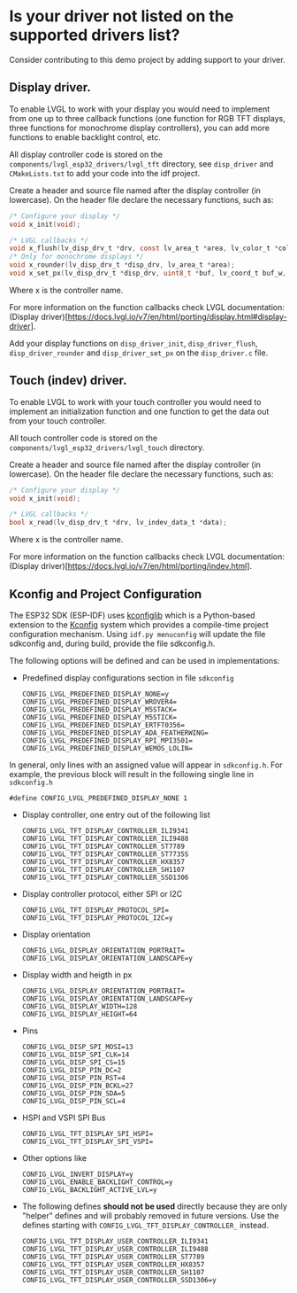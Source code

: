 # Is your driver not listed on the supported drivers list?

Consider contributing to this demo project by adding support to your driver.

## Display driver.

To enable LVGL to work with your display you would need to implement from one up to three callback functions (one function for RGB TFT displays, three functions for monochrome display controllers), you can add more functions to enable backlight control, etc.

All display controller code is stored on the `components/lvgl_esp32_drivers/lvgl_tft` directory, see `disp_driver` and `CMakeLists.txt` to add your code into the idf project.

Create a header and source file named after the display controller (in lowercase). On the header file declare the necessary functions, such as:

```c
/* Configure your display */
void x_init(void);

/* LVGL callbacks */
void x_flush(lv_disp_drv_t *drv, const lv_area_t *area, lv_color_t *color_map);
/* Only for monochrome displays */
void x_rounder(lv_disp_drv_t *disp_drv, lv_area_t *area);
void x_set_px(lv_disp_drv_t *disp_drv, uint8_t *buf, lv_coord_t buf_w, lv_coord_t x, lv_coord_t y, lv_color_t color, lv_opa_t opa);
```

Where x is the controller name.

For more information on the function callbacks check LVGL documentation: (Display driver)[https://docs.lvgl.io/v7/en/html/porting/display.html#display-driver].

Add your display functions on `disp_driver_init`, `disp_driver_flush`, `disp_driver_rounder` and `disp_driver_set_px` on the `disp_driver.c` file.

## Touch (indev) driver.

To enable LVGL to work with your touch controller you would need to implement an initialization function and one function to get the data out from your touch controller.

All touch controller code is stored on the `components/lvgl_esp32_drivers/lvgl_touch` directory.

Create a header and source file named after the display controller (in lowercase). On the header file declare the necessary functions, such as:

```c
/* Configure your display */
void x_init(void);

/* LVGL callbacks */
bool x_read(lv_disp_drv_t *drv, lv_indev_data_t *data);
```

Where x is the controller name.

For more information on the function callbacks check LVGL documentation: (Display driver)[https://docs.lvgl.io/v7/en/html/porting/indev.html].

## Kconfig and Project Configuration

The ESP32 SDK (ESP-IDF) uses [kconfiglib](https://github.com/ulfalizer/Kconfiglib) which is a Python-based extension to the [Kconfig](https://www.kernel.org/doc/Documentation/kbuild/kconfig-language.txt) system which provides a compile-time project configuration mechanism. Using `idf.py menuconfig` will update the file sdkconfig and, during build, provide the file sdkconfig.h.

The following options will be defined and can be used in implementations:

- Predefined display configurations section in file `sdkconfig`

  ```
  CONFIG_LVGL_PREDEFINED_DISPLAY_NONE=y
  CONFIG_LVGL_PREDEFINED_DISPLAY_WROVER4=
  CONFIG_LVGL_PREDEFINED_DISPLAY_M5STACK=
  CONFIG_LVGL_PREDEFINED_DISPLAY_M5STICK=
  CONFIG_LVGL_PREDEFINED_DISPLAY_ERTFT0356=
  CONFIG_LVGL_PREDEFINED_DISPLAY_ADA_FEATHERWING=
  CONFIG_LVGL_PREDEFINED_DISPLAY_RPI_MPI3501=
  CONFIG_LVGL_PREDEFINED_DISPLAY_WEMOS_LOLIN=
  ```

In general, only lines with an assigned value will appear in `sdkconfig.h`. For example, the previous block will result in the following single line in `sdkconfig.h`

```
#define CONFIG_LVGL_PREDEFINED_DISPLAY_NONE 1
```

* Display controller, one entry out of the following list

  ```
  CONFIG_LVGL_TFT_DISPLAY_CONTROLLER_ILI9341
  CONFIG_LVGL_TFT_DISPLAY_CONTROLLER_ILI9488
  CONFIG_LVGL_TFT_DISPLAY_CONTROLLER_ST7789
  CONFIG_LVGL_TFT_DISPLAY_CONTROLLER_ST7735S
  CONFIG_LVGL_TFT_DISPLAY_CONTROLLER_HX8357
  CONFIG_LVGL_TFT_DISPLAY_CONTROLLER_SH1107
  CONFIG_LVGL_TFT_DISPLAY_CONTROLLER_SSD1306
  ```

* Display controller protocol, either SPI or I2C

  ```
  CONFIG_LVGL_TFT_DISPLAY_PROTOCOL_SPI=
  CONFIG_LVGL_TFT_DISPLAY_PROTOCOL_I2C=y
  ```

* Display orientation

  ```
  CONFIG_LVGL_DISPLAY_ORIENTATION_PORTRAIT=
  CONFIG_LVGL_DISPLAY_ORIENTATION_LANDSCAPE=y
  ```

* Display width and heigth in px

  ```
  CONFIG_LVGL_DISPLAY_ORIENTATION_PORTRAIT=
  CONFIG_LVGL_DISPLAY_ORIENTATION_LANDSCAPE=y
  CONFIG_LVGL_DISPLAY_WIDTH=128
  CONFIG_LVGL_DISPLAY_HEIGHT=64
  ```

* Pins

  ```
  CONFIG_LVGL_DISP_SPI_MOSI=13
  CONFIG_LVGL_DISP_SPI_CLK=14
  CONFIG_LVGL_DISP_SPI_CS=15
  CONFIG_LVGL_DISP_PIN_DC=2
  CONFIG_LVGL_DISP_PIN_RST=4
  CONFIG_LVGL_DISP_PIN_BCKL=27
  CONFIG_LVGL_DISP_PIN_SDA=5
  CONFIG_LVGL_DISP_PIN_SCL=4
  ```

* HSPI and VSPI SPI Bus

  ```
  CONFIG_LVGL_TFT_DISPLAY_SPI_HSPI=
  CONFIG_LVGL_TFT_DISPLAY_SPI_VSPI=
  ```
  
* Other options like

  ```
  CONFIG_LVGL_INVERT_DISPLAY=y
  CONFIG_LVGL_ENABLE_BACKLIGHT_CONTROL=y
  CONFIG_LVGL_BACKLIGHT_ACTIVE_LVL=y
  ```


* The following defines **should not be used** directly because they are only "helper" defines and will probably removed in future versions. Use the defines starting with `CONFIG_LVGL_TFT_DISPLAY_CONTROLLER_` instead.

  ```
  CONFIG_LVGL_TFT_DISPLAY_USER_CONTROLLER_ILI9341
  CONFIG_LVGL_TFT_DISPLAY_USER_CONTROLLER_ILI9488
  CONFIG_LVGL_TFT_DISPLAY_USER_CONTROLLER_ST7789
  CONFIG_LVGL_TFT_DISPLAY_USER_CONTROLLER_HX8357
  CONFIG_LVGL_TFT_DISPLAY_USER_CONTROLLER_SH1107
  CONFIG_LVGL_TFT_DISPLAY_USER_CONTROLLER_SSD1306=y
  ```

